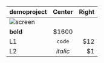 | demoproject |  Center  | Right |
|:-----|:--------:|------:|
|  ![screen](https://github.com/AbdullahWali79/flutterhomeb1/assets/128243821/16389443-445a-4d4b-b9ad-5e40a2f784e3)
 | **bold** | $1600 |
| L1   |  `code`  |   $12 |
| L2   | _italic_ |    $1 |
 
